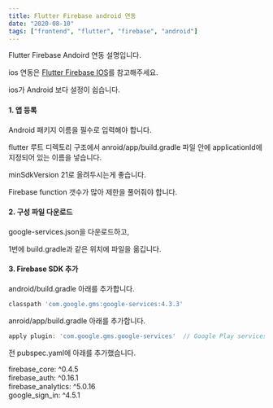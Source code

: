 ```yaml
---
title: Flutter Firebase android 연동
date: "2020-08-10"
tags: ["frontend", "flutter", "firebase", "android"]
---
```


Flutter Firebase Andoird 연동 설명입니다.

ios 연동은 [Flutter Firebase IOS](https://get6.github.io/2020/08/10/flutter-firebase-ios.html)를 참고해주세요.

ios가 Android 보다 설정이 쉽습니다.

#### 1. 앱 등록

Android 패키지 이름을 필수로 입력해야 합니다.

flutter 루트 디렉토리 구조에서 anroid/app/build.gradle 파일 안에 applicationId에 지정되어 있는 이름을 넣습니다.

minSdkVersion 21로 올려두시는게 좋습니다.

Firebase function 갯수가 많아 제한을 풀어줘야 합니다.

#### 2. 구성 파일 다운로드

google-services.json을 다운로드하고,

1번에 build.gradle과 같은 위치에 파일을 옮깁니다.

#### 3. Firebase SDK 추가

android/build.gradle 아래를 추가합니다.

```groovy
classpath 'com.google.gms:google-services:4.3.3'
```

anroid/app/build.gradle 아래를 추가합니다.

```groovy
apply plugin: 'com.google.gms.google-services'  // Google Play services Gradle plugin
```

전 pubspec.yaml에 아래를 추가했습니다.

firebase_core: ^0.4.5  
firebase_auth: ^0.16.1  
firebase_analytics: ^5.0.16  
google_sign_in: ^4.5.1
